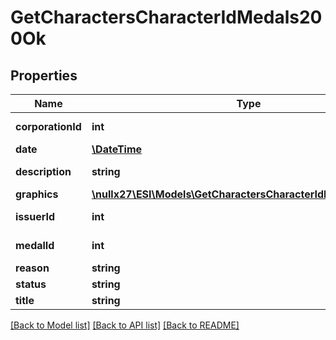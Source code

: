 # GetCharactersCharacterIdMedals200Ok

## Properties
Name | Type | Description | Notes
------------ | ------------- | ------------- | -------------
**corporationId** | **int** | corporation_id integer | 
**date** | [**\DateTime**](\DateTime.md) | date string | 
**description** | **string** | description string | 
**graphics** | [**\nullx27\ESI\Models\GetCharactersCharacterIdMedalsGraphic[]**](GetCharactersCharacterIdMedalsGraphic.md) | graphics array | 
**issuerId** | **int** | issuer_id integer | 
**medalId** | **int** | medal_id integer | 
**reason** | **string** | reason string | 
**status** | **string** | status string | 
**title** | **string** | title string | 

[[Back to Model list]](../README.md#documentation-for-models) [[Back to API list]](../README.md#documentation-for-api-endpoints) [[Back to README]](../README.md)


